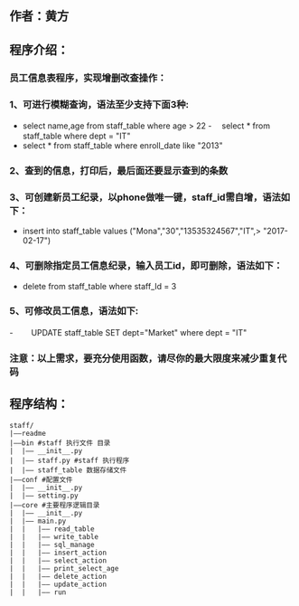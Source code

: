 ## 作者：黄方
## 程序介绍：
### 员工信息表程序，实现增删改查操作：
### 1、可进行模糊查询，语法至少支持下面3种:
-    select name,age from staff_table where age > 22
-　  select * from staff_table where dept = "IT" 
-    select * from staff_table where enroll_date like "2013"
### 2、查到的信息，打印后，最后面还要显示查到的条数
### 3、可创建新员工纪录，以phone做唯一键，staff_id需自增，语法如下：
-    insert into staff_table values ("Mona","30","13535324567","IT",> "2017-02-17")
### 4、可删除指定员工信息纪录，输入员工id，即可删除，语法如下：
-    delete from staff_table where staff_Id = 3
### 5、可修改员工信息，语法如下:
-　　 UPDATE staff_table SET dept="Market" where dept = "IT"
### 注意：以上需求，要充分使用函数，请尽你的最大限度来减少重复代码

## 程序结构：
```
staff/
|——readme
|——bin #staff 执行文件 目录
|  |—— __init__.py
|  |—— staff.py #staff 执行程序
|  |—— staff_table 数据存储文件
|——conf #配置文件
|  |—— __init__.py
|  |—— setting.py
|——core #主要程序逻辑目录
|  |—— __init__.py
|  |—— main.py
|  |   |—— read_table
|  |   |—— write_table
|  |   |—— sql_manage
|  |   |—— insert_action
|  |   |—— select_action
|  |   |—— print_select_age
|  |   |—— delete_action
|  |   |—— update_action
|  |   |—— run
```